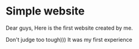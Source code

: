 # Simple website
Dear guys,
Here is the first website created by me.

Don't judge too tough))) It was my first experience
